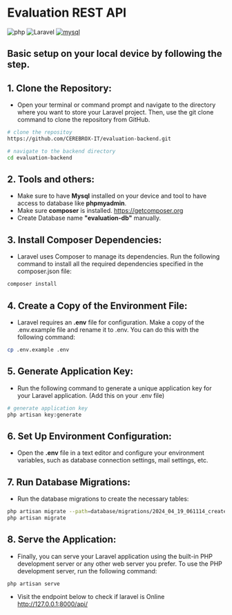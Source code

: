 # Evaluation REST API
![php](https://img.shields.io/badge/php-%fcc803.svg?style=for-the-badge&logo=php&logoColor=white)
![Laravel](https://img.shields.io/badge/laravel10-%23FF2D20.svg?style=for-the-badge&logo=laravel&logoColor=white)
[![mysql](https://img.shields.io/badge/mysql-2d97d2?style=for-the-badge&logo=mysql&logoColor=orange)](https://www.mysql.com/)
## Basic setup on your local device by following the step.

## 1. Clone the Repository:
- Open your terminal or command prompt and navigate to the directory where you want to store your Laravel project. Then, use the git clone command to clone the repository from GitHub. 

```bash
# clone the repositoy
https://github.com/CEREBROX-IT/evaluation-backend.git

# navigate to the backend directory
cd evaluation-backend
```
## 2. Tools and others:
- Make sure to have <strong>Mysql</strong> installed on your device and tool to have access to database like <strong>phpmyadmin</strong>.
- Make sure <strong>composer</strong> is installed.
<a href="https://getcomposer.org/">https://getcomposer.org</a>
- Create Database name <strong>"evaluation-db"</strong> manually. 

## 3. Install Composer Dependencies:
- Laravel uses Composer to manage its dependencies. Run the following command to install all the required dependencies specified in the composer.json file:
```bash
composer install
```
## 4. Create a Copy of the Environment File:
- Laravel requires an <strong>.env</strong> file for configuration. Make a copy of the .env.example file and rename it to .env. You can do this with the following command:
```bash
cp .env.example .env
```
## 5. Generate Application Key:
- Run the following command to generate a unique application key for your Laravel application. (Add this on your .env file)
```bash
# generate application key
php artisan key:generate
```
## 6. Set Up Environment Configuration:
- Open the <strong>.env</strong> file in a text editor and configure your environment variables, such as database connection settings, mail settings, etc.
## 7. Run Database Migrations:
- Run the database migrations to create the necessary tables:
```bash
php artisan migrate --path=database/migrations/2024_04_19_061114_create_session_table.php
php artisan migrate
```
## 8. Serve the Application:
- Finally, you can serve your Laravel application using the built-in PHP development server or any other web server you prefer. To use the PHP development server, run the following command:
```bash
php artisan serve
```
- Visit the endpoint below to check if laravel is Online
<a href="http://127.0.0.1:8000/api/">http://127.0.0.1:8000/api/</a>


